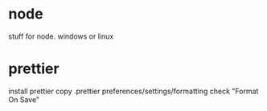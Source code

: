 # node
stuff for node. windows or linux
# prettier
install prettier
copy .prettier
preferences/settings/formatting  check "Format On Save"
